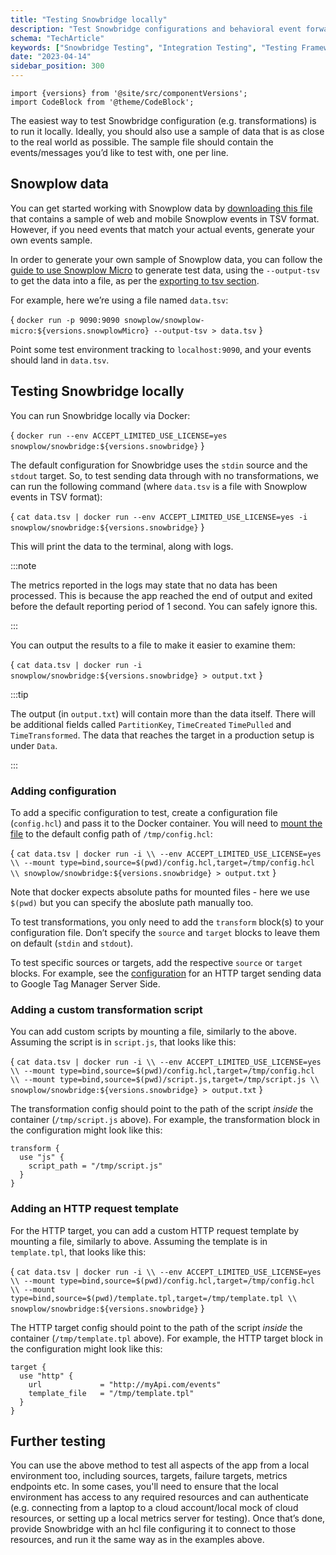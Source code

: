 ```yaml
---
title: "Testing Snowbridge locally"
description: "Test Snowbridge configurations and behavioral event forwarding workflows before production deployment."
schema: "TechArticle"
keywords: ["Snowbridge Testing", "Integration Testing", "Testing Framework", "Export Testing", "Test Configuration", "Quality Testing"]
date: "2023-04-14"
sidebar_position: 300
---
```


```mdx-code-block
import {versions} from '@site/src/componentVersions';
import CodeBlock from '@theme/CodeBlock';
```

The easiest way to test Snowbridge configuration (e.g. transformations) is to run it locally. Ideally, you should also use a sample of data that is as close to the real world as possible. The sample file should contain the events/messages you’d like to test with, one per line.

## Snowplow data

You can get started working with Snowplow data by [downloading this file](./assets/input.txt) that contains a sample of web and mobile Snowplow events in TSV format. However, if you need events that match your actual events, generate your own events sample.

In order to generate your own sample of Snowplow data, you can follow the [guide to use Snowplow Micro](/docs/data-product-studio/data-quality/snowplow-micro/basic-usage/index.md) to generate test data, using the `--output-tsv` to get the data into a file, as per the [exporting to tsv section](/docs/data-product-studio/data-quality/snowplow-micro/basic-usage/index.md#exporting-events-to-tsv).

For example, here we’re using a file named `data.tsv`:

<CodeBlock language="bash">{
`docker run -p 9090:9090 snowplow/snowplow-micro:${versions.snowplowMicro} --output-tsv > data.tsv`
}</CodeBlock>

Point some test environment tracking to `localhost:9090`, and your events should land in `data.tsv`.

## Testing Snowbridge locally

You can run Snowbridge locally via Docker:

<CodeBlock language="bash">{
`docker run --env ACCEPT_LIMITED_USE_LICENSE=yes snowplow/snowbridge:${versions.snowbridge}`
}</CodeBlock>

The default configuration for Snowbridge uses the `stdin` source and the `stdout` target. So, to test sending data through with no transformations, we can run the following command (where `data.tsv` is a file with Snowplow events in TSV format):

<CodeBlock language="bash">{
`cat data.tsv | docker run --env ACCEPT_LIMITED_USE_LICENSE=yes -i snowplow/snowbridge:${versions.snowbridge}`
}</CodeBlock>

This will print the data to the terminal, along with logs.

:::note

The metrics reported in the logs may state that no data has been processed. This is because the app reached the end of output and exited before the default reporting period of 1 second. You can safely ignore this.

:::

You can output the results to a file to make it easier to examine them:

<CodeBlock language="bash">{
`cat data.tsv | docker run -i snowplow/snowbridge:${versions.snowbridge} > output.txt`
}</CodeBlock>

:::tip

The output (in `output.txt`) will contain more than the data itself. There will be additional fields called `PartitionKey`, `TimeCreated` `TimePulled` and `TimeTransformed`. The data that reaches the target in a production setup is under `Data`.

:::

### Adding configuration

To add a specific configuration to test, create a configuration file (`config.hcl`) and pass it to the Docker container. You will need to [mount the file](https://docs.docker.com/storage/bind-mounts/) to the default config path of `/tmp/config.hcl`:

<CodeBlock language="bash">{
`cat data.tsv | docker run -i \\
    --env ACCEPT_LIMITED_USE_LICENSE=yes \\
    --mount type=bind,source=$(pwd)/config.hcl,target=/tmp/config.hcl \\
    snowplow/snowbridge:${versions.snowbridge} > output.txt`
}</CodeBlock>

Note that docker expects absolute paths for mounted files - here we use `$(pwd)` but you can specify the aboslute path manually too.

To test transformations, you only need to add the `transform` block(s) to your configuration file. Don’t specify the `source` and `target` blocks to leave them on default (`stdin` and `stdout`).

To test specific sources or targets, add the respective `source` or `target` blocks. For example, see the [configuration](/docs/destinations/forwarding-events/snowbridge/configuration/targets/http/google-tag-manager.md) for an HTTP target sending data to Google Tag Manager Server Side.

### Adding a custom transformation script

You can add custom scripts by mounting a file, similarly to the above. Assuming the script is in `script.js`, that looks like this:

<CodeBlock language="bash">{
`cat data.tsv | docker run -i \\
    --env ACCEPT_LIMITED_USE_LICENSE=yes \\
    --mount type=bind,source=$(pwd)/config.hcl,target=/tmp/config.hcl \\
    --mount type=bind,source=$(pwd)/script.js,target=/tmp/script.js \\
    snowplow/snowbridge:${versions.snowbridge} > output.txt`
}</CodeBlock>

The transformation config should point to the path of the script _inside_ the container (`/tmp/script.js` above). For example, the transformation block in the configuration might look like this:

```hcl
transform {
  use "js" {
    script_path = "/tmp/script.js"
  }
}
```

### Adding an HTTP request template

For the HTTP target, you can add a custom HTTP request template by mounting a file, similarly to above. Assuming the template is in `template.tpl`, that looks like this:

<CodeBlock language="bash">{
`cat data.tsv | docker run -i \\
    --env ACCEPT_LIMITED_USE_LICENSE=yes \\
    --mount type=bind,source=$(pwd)/config.hcl,target=/tmp/config.hcl \\
    --mount type=bind,source=$(pwd)/template.tpl,target=/tmp/template.tpl \\
    snowplow/snowbridge:${versions.snowbridge}`
}</CodeBlock>



The HTTP target config should point to the path of the script _inside_ the container (`/tmp/template.tpl` above). For example, the HTTP target block in the configuration might look like this:

```hcl
target {
  use "http" {
    url             = "http://myApi.com/events"
    template_file   = "/tmp/template.tpl"
  }
}
```

## Further testing

You can use the above method to test all aspects of the app from a local environment too, including sources, targets, failure targets, metrics endpoints etc. In some cases, you'll need to ensure that the local environment has access to any required resources and can authenticate (e.g. connecting from a laptop to a cloud account/local mock of cloud resources, or setting up a local metrics server for testing). Once that’s done, provide Snowbridge with an hcl file configuring it to connect to those resources, and run it the same way as in the examples above.
